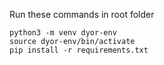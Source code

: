 Run these commands in root folder
```
python3 -m venv dyor-env
source dyor-env/bin/activate
pip install -r requirements.txt
```